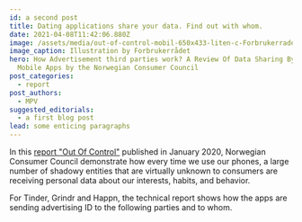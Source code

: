 ```yaml
---
id: a second post
title: Dating applications share your data. Find out with whom.
date: 2021-04-08T11:42:06.880Z
image: /assets/media/out-of-control-mobil-650x433-liten-c-Forbrukerradet-c.jpg
image_caption: Illustration by Forbrukerrådet
hero: How Advertisement third parties work? A Review Of Data Sharing By Popular
  Mobile Apps by the Norwegian Consumer Council
post_categories:
  - report
post_authors:
  - MPV
suggested_editorials:
  - a first blog post
lead: some enticing paragraphs
---
```

In this [report "Out Of Control"](https://www.forbrukerradet.no/undersokelse/no-undersokelsekategori/report-out-of-control/) published in January 2020, Norwegian Consumer Council demonstrate how every time we use our phones, a large number of shadowy entities that are virtually unknown to consumers are receiving personal data about our interests, habits, and behavior.

For Tinder, Grindr and Happn, the technical report shows how the apps are sending advertising ID to the following parties and to whom.

